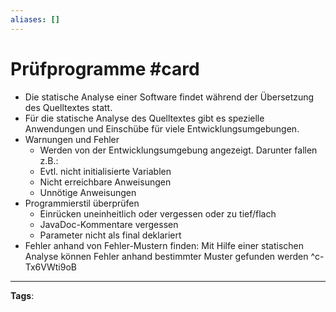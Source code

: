 ```yaml
---
aliases: []
---
```


# Prüfprogramme #card
- Die statische Analyse einer Software findet während der Übersetzung des Quelltextes statt.
- Für die statische Analyse des Quelltextes gibt es spezielle Anwendungen und Einschübe für viele Entwicklungsumgebungen.
- Warnungen und Fehler
	- Werden von der Entwicklungsumgebung angezeigt. Darunter fallen z.B.:
	- Evtl. nicht initialisierte Variablen
	- Nicht erreichbare Anweisungen
	- Unnötige Anweisungen
- Programmierstil überprüfen
	- Einrücken uneinheitlich oder vergessen oder zu tief/flach
	- JavaDoc-Kommentare vergessen
	- Parameter nicht als final deklariert
- Fehler anhand von Fehler-Mustern finden: Mit Hilfe einer statischen Analyse können Fehler anhand bestimmter Muster gefunden werden
^c-Tx6VWti9oB
---
**Tags**: 